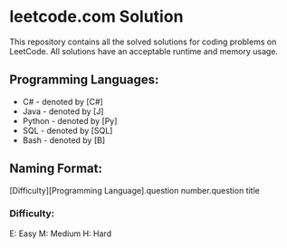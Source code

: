 # leetcode.com Solution
This repository contains all the solved solutions for coding problems on LeetCode. All solutions have an acceptable runtime and memory usage.

## Programming Languages: 
- C# - denoted by [C#]
- Java - denoted by [J]
- Python - denoted by [Py]
- SQL - denoted by [SQL]
- Bash - denoted by [B]

## Naming Format:
[Difficulty][Programming Language].question number.question title
### Difficulty:
E: Easy
M: Medium
H: Hard



